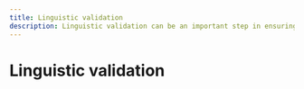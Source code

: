 ```yaml
---
title: Linguistic validation
description: Linguistic validation can be an important step in ensuring quality translations of an application and documentation
---
```


# Linguistic validation
